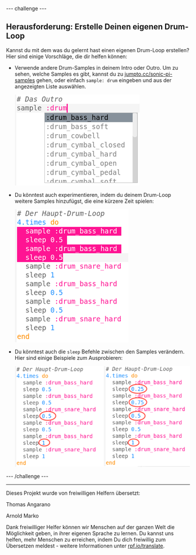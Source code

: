 --- challenge ---

## Herausforderung: Erstelle Deinen eigenen Drum-Loop

Kannst du mit dem was du gelernt hast einen eigenen Drum-Loop erstellen? Hier sind einige Vorschläge, die dir helfen können:

+ Verwende andere Drum-Samples in deinem Intro oder Outro. Um zu sehen, welche Samples es gibt, kannst du zu [jumpto.cc/sonic-pi-samples](http://jumpto.cc/sonic-pi-samples) gehen, oder einfach `sample: drum` eingeben und aus der angezeigten Liste auswählen.
    
    ![Screenshot](images/drum-outro-challenge.png)

+ Du könntest auch experimentieren, indem du deinem Drum-Loop weitere Samples hinzufügst, die eine kürzere Zeit spielen:
    
    ![Screenshot](images/drum-beat-challenge-1.png)

+ Du könntest auch die `sleep` Befehle zwischen den Samples verändern. Hier sind einige Beispiele zum Ausprobieren:
    
    ![Screenshot](images/drum-beat-challenge-2.png)

--- /challenge ---


***
Dieses Projekt wurde von freiwilligen Helfern übersetzt:

Thomas Angarano

Arnold Marko

Dank freiwilliger Helfer können wir Menschen auf der ganzen Welt die Möglichkeit geben, in ihrer eigenen Sprache zu lernen. Du kannst uns helfen, mehr Menschen zu erreichen, indem Du dich freiwillig zum Übersetzen meldest - weitere Informationen unter [rpf.io/translate](https://rpf.io/translate).